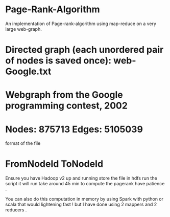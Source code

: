 # Page-Rank-Algorithm
An implementation of Page-rank-algorithm using map-reduce on a very large web-graph.

# Directed graph (each unordered pair of nodes is saved once): web-Google.txt
# Webgraph from the Google programming contest, 2002
# Nodes: 875713 Edges: 5105039

format of the file 
# FromNodeId    ToNodeId

Ensure you have Hadoop v2 up and running 
store the file in hdfs 
run the script it will run take around 45 min to compute the pagerank 
have patience . 

You can also do this computation in memory by using Spark with python or scala that would lightening fast !
but I have done using 2 mappers and 2 reducers . 
